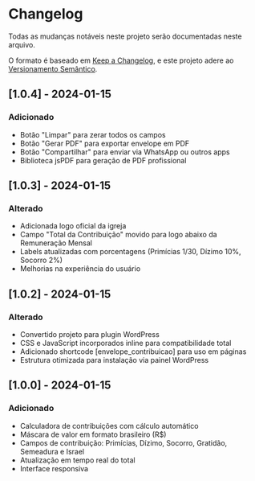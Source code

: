 # Changelog

Todas as mudanças notáveis neste projeto serão documentadas neste arquivo.

O formato é baseado em [Keep a Changelog](https://keepachangelog.com/pt-BR/1.0.0/),
e este projeto adere ao [Versionamento Semântico](https://semver.org/lang/pt-BR/).

## [1.0.4] - 2024-01-15

### Adicionado
- Botão "Limpar" para zerar todos os campos
- Botão "Gerar PDF" para exportar envelope em PDF
- Botão "Compartilhar" para enviar via WhatsApp ou outros apps
- Biblioteca jsPDF para geração de PDF profissional

## [1.0.3] - 2024-01-15

### Alterado
- Adicionada logo oficial da igreja
- Campo "Total da Contribuição" movido para logo abaixo da Remuneração Mensal
- Labels atualizadas com porcentagens (Primícias 1/30, Dízimo 10%, Socorro 2%)
- Melhorias na experiência do usuário

## [1.0.2] - 2024-01-15

### Alterado
- Convertido projeto para plugin WordPress
- CSS e JavaScript incorporados inline para compatibilidade total
- Adicionado shortcode [envelope_contribuicao] para uso em páginas
- Estrutura otimizada para instalação via painel WordPress

## [1.0.0] - 2024-01-15

### Adicionado
- Calculadora de contribuições com cálculo automático
- Máscara de valor em formato brasileiro (R$)
- Campos de contribuição: Primícias, Dízimo, Socorro, Gratidão, Semeadura e Israel
- Atualização em tempo real do total
- Interface responsiva
